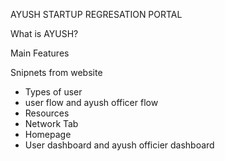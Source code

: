 AYUSH STARTUP REGRESATION PORTAL 

What is AYUSH? 


Main Features 

Snipnets from website
- Types of user
- user flow and ayush officer flow
- Resources
- Network Tab
- Homepage
- User dashboard and ayush officier dashboard
